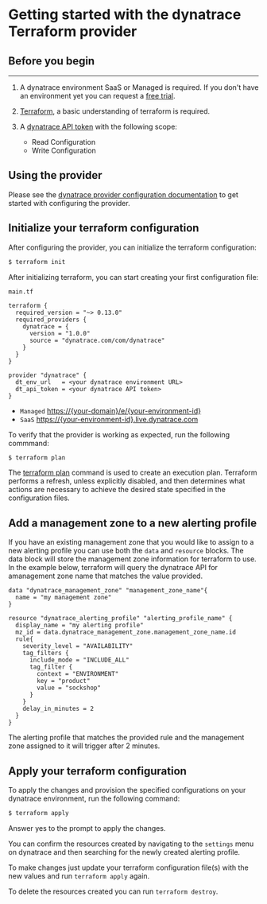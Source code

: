 # Getting started with the dynatrace Terraform provider

## Before you begin

---

1. A dynatrace environment SaaS or Managed is required. If you don't have an environment yet you can request a [free trial].

1. [Terraform], a basic understanding of terraform is required.

1. A [dynatrace API token] with the following scope:
    * Read Configuration
    * Write Configuration

## Using the provider

Please see the [dynatrace provider configuration documentation] to get started with configuring the provider.

## Initialize your terraform configuration

After configuring the provider, you can initialize the terraform configuration:

```bash
$ terraform init
```

After initializing terraform, you can start creating your first configuration file:

`main.tf`

```hcl
terraform {
  required_version = "~> 0.13.0"
  required_providers {
    dynatrace = {
      version = "1.0.0"
      source = "dynatrace.com/com/dynatrace"
    }
  }
}

provider "dynatrace" {
  dt_env_url   = <your dynatrace environment URL>
  dt_api_token = <your dynatrace API token>
}
```

* `Managed` <https://{your-domain}/e/{your-environment-id}>
* `SaaS` <https://{your-environment-id}.live.dynatrace.com>

To verify that the provider is working as expected, run the following commmand:

```bash
$ terraform plan
```

The [terraform plan] command is used to create an execution plan. Terraform performs a refresh, unless explicitly disabled, and then determines what actions are necessary to achieve the desired state specified in the configuration files.

## Add a management zone to a new alerting profile

If you have an existing management zone that you would like to assign to a new alerting profile you can use both the `data` and `resource` blocks. The data block will store the management zone information for terraform to use. In the example below, terraform will query the dynatrace API for amanagement zone name that matches the value provided.

```hcl
data "dynatrace_management_zone" "management_zone_name"{
  name = "my management zone"
}

resource "dynatrace_alerting_profile" "alerting_profile_name" {
  display_name = "my alerting profile"
  mz_id = data.dynatrace_management_zone.management_zone_name.id
  rule{
    severity_level = "AVAILABILITY"
    tag_filters {
      include_mode = "INCLUDE_ALL"
      tag_filter {
        context = "ENVIRONMENT"
        key = "product"
        value = "sockshop"
      }
    }
    delay_in_minutes = 2
  }
}
```

The alerting profile that matches the provided rule and the management zone assigned to it will trigger after 2 minutes.

## Apply your terraform configuration

To apply the changes and provision the specified configurations on your dynatrace environment, run the following command:

```bash
$ terraform apply
```

Answer yes to the prompt to apply the changes.

You can confirm the resources created by navigating to the `settings` menu on dynatrace and then searching for the newly created alerting profile.

To make changes just update your terraform configuration file(s) with the new values and run `terraform apply` again.

To delete the resources created you can run `terraform destroy`.

[free trial]: https://www.dynatrace.com/trial/
[Terraform]: https://learn.hashicorp.com/tutorials/terraform/install-cli
[dynatrace API token]: https://www.dynatrace.com/support/help/dynatrace-api/basics/dynatrace-api-authentication/
[dynatrace provider configuration documentation]: ./provider_configuration.md
[terraform plan]: https://www.terraform.io/docs/commands/plan.html